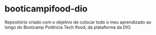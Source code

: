 # booticampifood-dio

Repositório criado com o objetivo de colocar todo o meu aprendizado ao longo do Bootcamp Potência Tech Ifood, da plataforma da DIO.
